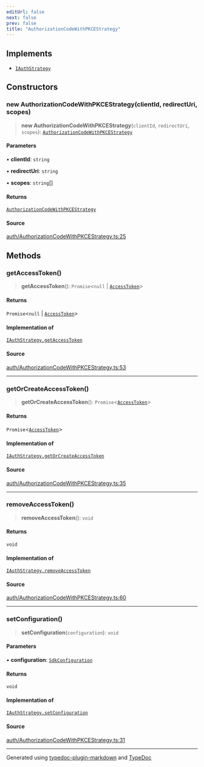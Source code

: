 ```yaml
---
editUrl: false
next: false
prev: false
title: "AuthorizationCodeWithPKCEStrategy"
---
```


## Implements

- [`IAuthStrategy`](/api/interfaces/iauthstrategy/)

## Constructors

### new AuthorizationCodeWithPKCEStrategy(clientId, redirectUri, scopes)

> **new AuthorizationCodeWithPKCEStrategy**(`clientId`, `redirectUri`, `scopes`): [`AuthorizationCodeWithPKCEStrategy`](/api/classes/authorizationcodewithpkcestrategy/)

#### Parameters

• **clientId**: `string`

• **redirectUri**: `string`

• **scopes**: `string`[]

#### Returns

[`AuthorizationCodeWithPKCEStrategy`](/api/classes/authorizationcodewithpkcestrategy/)

#### Source

[auth/AuthorizationCodeWithPKCEStrategy.ts:25](https://github.com/fostertheweb/spotify-web-sdk/blob/9d7441b/src/auth/AuthorizationCodeWithPKCEStrategy.ts#L25)

## Methods

### getAccessToken()

> **getAccessToken**(): `Promise`\<`null` \| [`AccessToken`](/api/interfaces/accesstoken/)\>

#### Returns

`Promise`\<`null` \| [`AccessToken`](/api/interfaces/accesstoken/)\>

#### Implementation of

[`IAuthStrategy.getAccessToken`](/api/interfaces/iauthstrategy/#getaccesstoken)

#### Source

[auth/AuthorizationCodeWithPKCEStrategy.ts:53](https://github.com/fostertheweb/spotify-web-sdk/blob/9d7441b/src/auth/AuthorizationCodeWithPKCEStrategy.ts#L53)

***

### getOrCreateAccessToken()

> **getOrCreateAccessToken**(): `Promise`\<[`AccessToken`](/api/interfaces/accesstoken/)\>

#### Returns

`Promise`\<[`AccessToken`](/api/interfaces/accesstoken/)\>

#### Implementation of

[`IAuthStrategy.getOrCreateAccessToken`](/api/interfaces/iauthstrategy/#getorcreateaccesstoken)

#### Source

[auth/AuthorizationCodeWithPKCEStrategy.ts:35](https://github.com/fostertheweb/spotify-web-sdk/blob/9d7441b/src/auth/AuthorizationCodeWithPKCEStrategy.ts#L35)

***

### removeAccessToken()

> **removeAccessToken**(): `void`

#### Returns

`void`

#### Implementation of

[`IAuthStrategy.removeAccessToken`](/api/interfaces/iauthstrategy/#removeaccesstoken)

#### Source

[auth/AuthorizationCodeWithPKCEStrategy.ts:60](https://github.com/fostertheweb/spotify-web-sdk/blob/9d7441b/src/auth/AuthorizationCodeWithPKCEStrategy.ts#L60)

***

### setConfiguration()

> **setConfiguration**(`configuration`): `void`

#### Parameters

• **configuration**: [`SdkConfiguration`](/api/interfaces/sdkconfiguration/)

#### Returns

`void`

#### Implementation of

[`IAuthStrategy.setConfiguration`](/api/interfaces/iauthstrategy/#setconfiguration)

#### Source

[auth/AuthorizationCodeWithPKCEStrategy.ts:31](https://github.com/fostertheweb/spotify-web-sdk/blob/9d7441b/src/auth/AuthorizationCodeWithPKCEStrategy.ts#L31)

***

Generated using [typedoc-plugin-markdown](https://www.npmjs.com/package/typedoc-plugin-markdown) and [TypeDoc](https://typedoc.org/)
